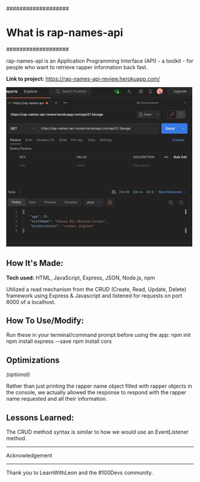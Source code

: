 ###################
# What is rap-names-api
###################

rap-names-api is an Application Programming Interface (API) - a toolkit - for people
who want to retrieve rapper information back fast.

**Link to project:** https://rap-names-api-review.herokuapp.com/

<img src="https://github.com/mani-saeidi/rap-names-api-review/blob/main/API%20Request%20Example.png?raw=true" alt="API request for rapper name retrieval app" width=500px>

## How It's Made:

**Tech used:** HTML, JavaScript, Express, JSON, Node.js, npm

Utilized a read mechanism from the CRUD (Create, Read, Update, Delete) framework using Express & Javascript and listened for requests on port 8000 of a localhost.

## How To Use/Modify:
Run these in your terminal/command prompt before using the app:
npm init
npm install express --save
npm install cors

## Optimizations
*(optional)*

Rather than just printing the rapper name object filled with rapper objects in the console, we actually allowed the response to respond with the rapper name requested and all their information.

## Lessons Learned:

The CRUD method syntax is similar to how we would use an EventListener method.


***************
Acknowledgement
***************

Thank you to LearnWithLeon and the #100Devs community.
